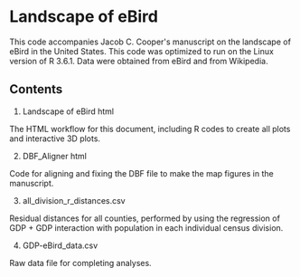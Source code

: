 # Landscape of eBird

This code accompanies Jacob C. Cooper's manuscript on the landscape of eBird in the United States. This code was optimized to run on the Linux version of R 3.6.1. Data were obtained from eBird and from Wikipedia.

## Contents

1. Landscape of eBird html

The HTML workflow for this document, including R codes to create all plots and interactive 3D plots.

2. DBF_Aligner html

Code for aligning and fixing the DBF file to make the map figures in the manuscript.

3. all_division_r_distances.csv

Residual distances for all counties, performed by using the regression of GDP + GDP interaction with population in each individual census division.

4. GDP-eBird_data.csv

Raw data file for completing analyses.

